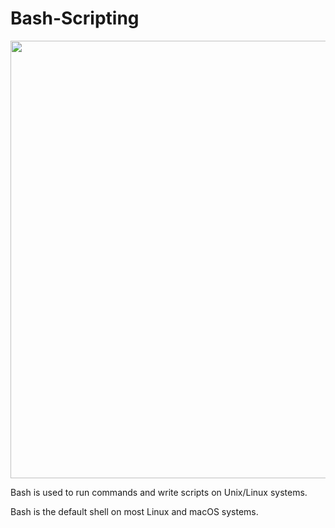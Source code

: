 # Bash-Scripting

<img src="https://miro.medium.com/v2/resize:fit:1080/1*v4o2AXLIJaHSZmqYZk26qA.jpeg" height="700" width="600">

Bash is used to run commands and write scripts on Unix/Linux systems.

Bash is the default shell on most Linux and macOS systems.
